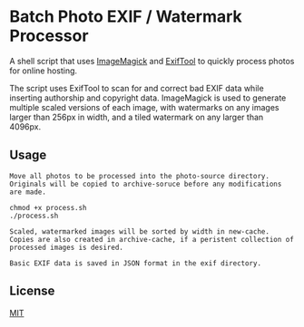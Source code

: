 # Batch Photo EXIF / Watermark Processor

A shell script that uses [ImageMagick](http://www.imagemagick.org/script/index.php) and [ExifTool](http://www.imagemagick.org/script/index.php) to quickly process photos for online hosting.

The script uses ExifTool to scan for and correct bad EXIF data while inserting authorship and copyright data. ImageMagick is used to generate multiple scaled versions of each image, with watermarks on any images larger than 256px in width, and a tiled watermark on any larger than 4096px.

## Usage

```
Move all photos to be processed into the photo-source directory. Originals will be copied to archive-soruce before any modifications are made.
```
```shell
chmod +x process.sh
./process.sh
```
```
Scaled, watermarked images will be sorted by width in new-cache. Copies are also created in archive-cache, if a peristent collection of processed images is desired.

Basic EXIF data is saved in JSON format in the exif directory.
```

## License

[MIT](https://github.com/carriejv/gc-speech-transcription-py/blob/master/LICENSE)